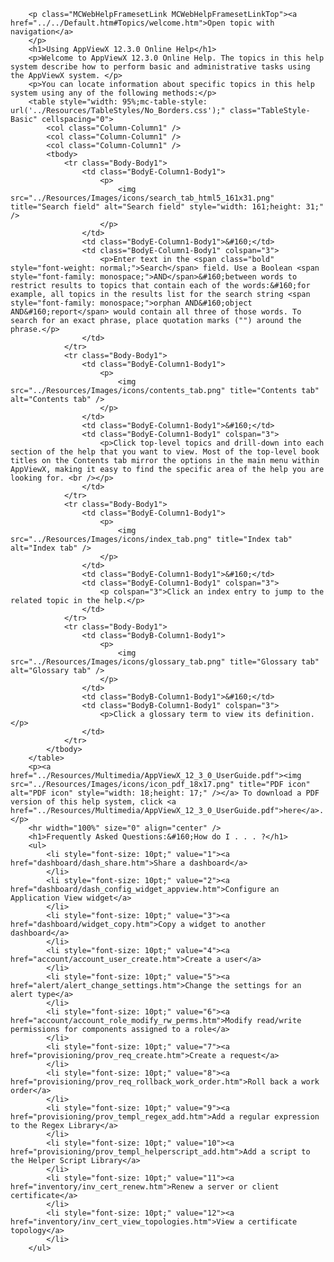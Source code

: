         <p class="MCWebHelpFramesetLink MCWebHelpFramesetLinkTop"><a href="../../Default.htm#Topics/welcome.htm">Open topic with navigation</a>
        </p>
        <h1>Using AppViewX 12.3.0 Online Help</h1>
        <p>Welcome to AppViewX 12.3.0 Online Help. The topics in this help system describe how to perform basic and administrative tasks using the AppViewX system. </p>
        <p>You can locate information about specific topics in this help system using any of the following methods:</p>
        <table style="width: 95%;mc-table-style: url('../Resources/TableStyles/No_Borders.css');" class="TableStyle-Basic" cellspacing="0">
            <col class="Column-Column1" />
            <col class="Column-Column1" />
            <col class="Column-Column1" />
            <tbody>
                <tr class="Body-Body1">
                    <td class="BodyE-Column1-Body1">
                        <p>
                            <img src="../Resources/Images/icons/search_tab_html5_161x31.png" title="Search field" alt="Search field" style="width: 161;height: 31;" />
                        </p>
                    </td>
                    <td class="BodyE-Column1-Body1">&#160;</td>
                    <td class="BodyE-Column1-Body1" colspan="3">
                        <p>Enter text in the <span class="bold" style="font-weight: normal;">Search</span> field. Use a Boolean <span style="font-family: monospace;">AND</span>&#160;between words to restrict results to topics that contain each of the words:&#160;for example, all topics in the results list for the search string <span style="font-family: monospace;">orphan AND&#160;object AND&#160;report</span> would contain all three of those words. To search for an exact phrase, place quotation marks ("") around the phrase.</p>
                    </td>
                </tr>
                <tr class="Body-Body1">
                    <td class="BodyE-Column1-Body1">
                        <p>
                            <img src="../Resources/Images/icons/contents_tab.png" title="Contents tab" alt="Contents tab" />
                        </p>
                    </td>
                    <td class="BodyE-Column1-Body1">&#160;</td>
                    <td class="BodyE-Column1-Body1" colspan="3">
                        <p>Click top-level topics and drill-down into each section of the help that you want to view. Most of the top-level book titles on the Contents tab mirror the options in the main menu within AppViewX, making it easy to find the specific area of the help you are looking for. <br /></p>
                    </td>
                </tr>
                <tr class="Body-Body1">
                    <td class="BodyE-Column1-Body1">
                        <p>
                            <img src="../Resources/Images/icons/index_tab.png" title="Index tab" alt="Index tab" />
                        </p>
                    </td>
                    <td class="BodyE-Column1-Body1">&#160;</td>
                    <td class="BodyE-Column1-Body1" colspan="3">
                        <p colspan="3">Click an index entry to jump to the related topic in the help.</p>
                    </td>
                </tr>
                <tr class="Body-Body1">
                    <td class="BodyB-Column1-Body1">
                        <p>
                            <img src="../Resources/Images/icons/glossary_tab.png" title="Glossary tab" alt="Glossary tab" />
                        </p>
                    </td>
                    <td class="BodyB-Column1-Body1">&#160;</td>
                    <td class="BodyB-Column1-Body1" colspan="3">
                        <p>Click a glossary term to view its definition.</p>
                    </td>
                </tr>
            </tbody>
        </table>
        <p><a href="../Resources/Multimedia/AppViewX_12_3_0_UserGuide.pdf"><img src="../Resources/Images/icons/icon_pdf_18x17.png" title="PDF icon" alt="PDF icon" style="width: 18;height: 17;" /></a> To download a PDF version of this help system, click <a href="../Resources/Multimedia/AppViewX_12_3_0_UserGuide.pdf">here</a>.</p>
        <hr width="100%" size="0" align="center" />
        <h1>Frequently Asked Questions:&#160;How do I . . . ?</h1>
        <ul>
            <li style="font-size: 10pt;" value="1"><a href="dashboard/dash_share.htm">Share a dashboard</a>
            </li>
            <li style="font-size: 10pt;" value="2"><a href="dashboard/dash_config_widget_appview.htm">Configure an Application View widget</a>
            </li>
            <li style="font-size: 10pt;" value="3"><a href="dashboard/widget_copy.htm">Copy a widget to another dashboard</a>
            </li>
            <li style="font-size: 10pt;" value="4"><a href="account/account_user_create.htm">Create a user</a>
            </li>
            <li style="font-size: 10pt;" value="5"><a href="alert/alert_change_settings.htm">Change the settings for an alert type</a>
            </li>
            <li style="font-size: 10pt;" value="6"><a href="account/account_role_modify_rw_perms.htm">Modify read/write permissions for components assigned to a role</a>
            </li>
            <li style="font-size: 10pt;" value="7"><a href="provisioning/prov_req_create.htm">Create a request</a>
            </li>
            <li style="font-size: 10pt;" value="8"><a href="provisioning/prov_req_rollback_work_order.htm">Roll back a work order</a>
            </li>
            <li style="font-size: 10pt;" value="9"><a href="provisioning/prov_templ_regex_add.htm">Add a regular expression to the Regex Library</a>
            </li>
            <li style="font-size: 10pt;" value="10"><a href="provisioning/prov_templ_helperscript_add.htm">Add a script to the Helper Script Library</a>
            </li>
            <li style="font-size: 10pt;" value="11"><a href="inventory/inv_cert_renew.htm">Renew a server or client certificate</a>
            </li>
            <li style="font-size: 10pt;" value="12"><a href="inventory/inv_cert_view_topologies.htm">View a certificate topology</a>
            </li>
        </ul>

